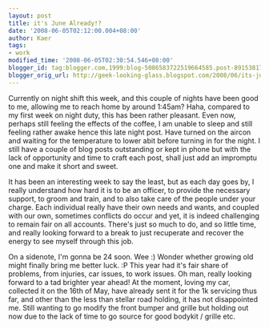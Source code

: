 ```yaml
---
layout: post
title: it's June Already!?
date: '2008-06-05T02:12:00.004+08:00'
author: Kaer
tags:
- work
modified_time: '2008-06-05T02:30:54.546+08:00'
blogger_id: tag:blogger.com,1999:blog-5086583722519664585.post-8915381765579738761
blogger_orig_url: http://geek-looking-glass.blogspot.com/2008/06/its-june-already.html
---
```


Currently on night shift this week, and 
this couple of nights have been good to me, allowing me to reach home by 
around 1:45am? Haha, compared to my first week on night duty, this has been 
rather pleasant. Even now, perhaps still feeling the effects of the coffee, I 
am unable to sleep and still feeling rather awake hence this late night post. 
Have turned on the aircon and waiting for the temperature to lower abit before 
turning in for the night. I still have a couple of blog posts outstanding or 
kept in phone but with the lack of opportunity and time to craft each post, 
shall just add an impromptu one and make it short and sweet. 

It has been an interesting week to say the least, but as each day goes by, I 
really understand how hard it is to be an officer, to provide the necessary 
support, to groom and train, and to also take care of the people under your 
charge. Each individual really have their own needs and wants, and coupled 
with our own, sometimes conflicts do occur and yet, it is indeed challenging 
to remain fair on all accounts. There's just so much to do, and so little 
time, and really looking forward to a break to just recuperate and recover the 
energy to see myself through this job. 

On a sidenote, I'm gonna be 24 soon. Wee :) Wonder whether growing old might 
finally bring me better luck. :P This year had it's fair share of problems, 
from injuries, car issues, to work issues. Oh man, really looking forward to a 
tad brighter year ahead! At the moment, loving my car, collected it on the 
16th of May, have already sent it for the 1k servicing thus far, and other 
than the less than stellar road holding, it has not disappointed me. Still 
wanting to go modify the front bumper and grille but holding out now due to 
the lack of time to go source for good bodykit / grille etc. 